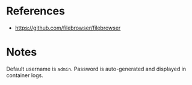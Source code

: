 # References

- https://github.com/filebrowser/filebrowser

# Notes

Default username is `admin`. Password is auto-generated and displayed in container logs.
